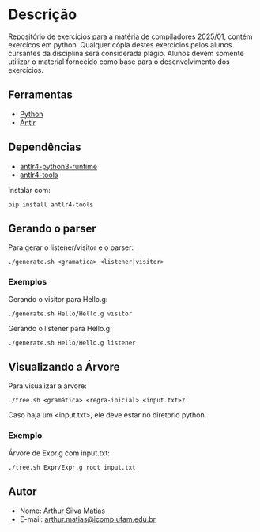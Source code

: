 # Descrição

Repositório de exercícios para a matéria de compiladores 2025/01, contém exercícos em python.
Qualquer cópia destes exercicios pelos alunos cursantes da disciplina será considerada plágio.
Alunos devem somente utilizar o material fornecido como base para o desenvolvimento dos exercícios.

## Ferramentas

- [Python](https://www.python.org/)
- [Antlr](https://www.antlr.org/)

## Dependências

- [antlr4-python3-runtime](https://pypi.org/project/antlr4-python3-runtime/)
- [antlr4-tools](https://github.com/antlr/antlr4-tools)

Instalar com:
```
pip install antlr4-tools
```
## Gerando o parser

Para gerar o listener/visitor e o parser:

```
./generate.sh <gramatica> <listener|visitor>
```

### Exemplos

Gerando o visitor para Hello.g:

```
./generate.sh Hello/Hello.g visitor
```

Gerando o listener para Hello.g:

```
./generate.sh Hello/Hello.g listener
```
## Visualizando a Árvore

Para visualizar a árvore:

```
./tree.sh <gramática> <regra-inicial> <input.txt>?
```
Caso haja um <input.txt>, ele deve estar no diretorio python.

### Exemplo

Árvore de Expr.g com input.txt:
```
./tree.sh Expr/Expr.g root input.txt
```

## Autor

- Nome: Arthur Silva Matias
- E-mail: arthur.matias@icomp.ufam.edu.br

